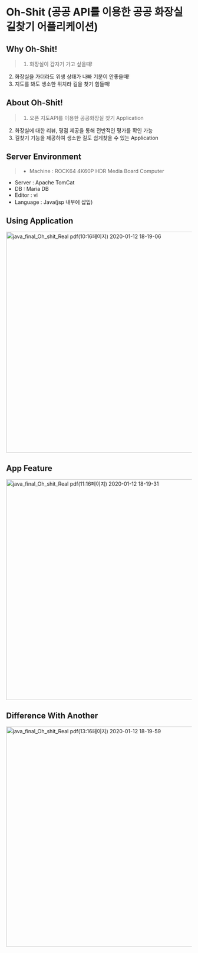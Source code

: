 # Oh-Shit (공공 API를 이용한 공공 화장실 길찾기 어플리케이션)

## Why Oh-Shit!
> 1. 화장실이 갑자기 가고 싶을때!
2. 화장실을 가더라도 위생 상태가 나빠 기분이 안좋을때!
3. 지도를 봐도 생소한 위치라 길을 찾기 힘들때!

## About Oh-Shit!
> 1. 오픈 지도API를 이용한 공공화장실 찾기 Application
2. 화장실에 대한 리뷰, 평점 제공을 통해 전반적인
평가를 확인 가능
3. 길찾기 기능을 제공하여 생소한 길도 쉽게찾을
수 있는 Application

## Server Environment
> - Machine : ROCK64 4K60P HDR Media Board Computer 
- Server : Apache TomCat
- DB : Maria DB
- Editor : vi
- Language : Java(jsp 내부에 삽입)

## Using Application
<img width="598" alt="java_final_Oh_shit_Real pdf(10:16페이지) 2020-01-12 18-19-06" src="https://user-images.githubusercontent.com/35221763/72216752-a4719700-3568-11ea-83a5-d8c02c718b75.png">

## App Feature
<img width="598" alt="java_final_Oh_shit_Real pdf(11:16페이지) 2020-01-12 18-19-31" src="https://user-images.githubusercontent.com/35221763/72216765-c2d79280-3568-11ea-80a1-9c41cec83702.png">

## Difference With Another
<img width="596" alt="java_final_Oh_shit_Real pdf(13:16페이지) 2020-01-12 18-19-59" src="https://user-images.githubusercontent.com/35221763/72216767-d97de980-3568-11ea-82b0-811fdac1c007.png">

